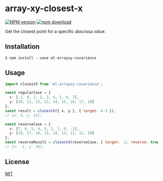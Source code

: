 # array-xy-closest-x

[![NPM version][npm-image]][npm-url]
[![npm download][download-image]][download-url]

Get the closest point for a specific abscissa value.

## Installation

`$ npm install --save ml-arrayxy-covariance`

## Usage

```js
import closestX from 'ml-arrayxy-covariance';

const regularCase = {
  x: [-1, 0, 1, 2, 3, 4, 5, 6, 7],
  y: [10, 11, 12, 13, 14, 15, 16, 17, 18]
};
const result = closestX({ x, y }, { target: 4.3 });
// {x: 4, y: 15};

const reverseCase = {
  x: [7, 6, 5, 4, 3, 2, 1, 0, -1],
  y: [18, 17, 16, 15, 14, 13, 12, 11, 10]
};
const reverseResult = closestX(reverseCase, { target: -2, reverse: true });
// {x: -1, y: 10};
```

## License

[MIT](./LICENSE)

[npm-image]: https://img.shields.io/npm/v/array-xy-closest-x.svg?style=flat-square
[npm-url]: https://npmjs.org/package/array-xy-closest-x
[download-image]: https://img.shields.io/npm/dm/array-xy-closest-x.svg?style=flat-square
[download-url]: https://npmjs.org/package/array-xy-closest-x
